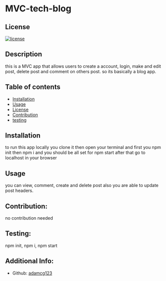  # MVC-tech-blog

  ## License

  [![license](https://img.shields.io/badge/license-None-blue)](https://shields.io)

  ## Description

  this is a MVC app that allows users to create a account, login, make and edit post, delete post and comment on others post. so its basically a blog app.

  ## Table of contents
  * [Installation](#installation)
  * [Usage](#usage)
  * [License](#license)
  * [Contribution](#Contribution)
  * [testing](#testing)
  
  ## Installation

  to run this app locally you clone it then open your terminal and first you npm init then npm i and you should be all set for npm start after that go to localhost in your browser

  ## Usage

  you can view, comment, create and delete post also you are able to update post headers.


  ## Contribution:
  no contribution needed


  ## Testing:

  npm init, npm i, npm start

  ## Additional Info:
  - Github: [adamcg123](https://github.com/adamcg123)
